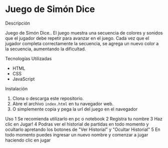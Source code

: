 # Juego de Simón Dice

Descripción

Juego de Simón Dice.. El juego muestra una secuencia de colores y sonidos que el jugador debe repetir para avanzar en el juego.
Cada vez que el jugador completa correctamente la secuencia, se agrega un nuevo color a la secuencia, aumentando la dificultad.

Tecnologías Utilizadas
- HTML
- CSS
- JavaScript

Instalación
1. Clona o descarga este repositorio.
2. Abre el archivo `index.html` en tu navegador web.
3. O simplemente copia y pega la url del juego en el navegador

Uso
1 Se recomienda utilizarlo en pc o notebook
2 Registra tu nombre
3 Haz clic en Jugar!
4 Podras ver el historial de partidas en todo momento y ocultarlo apretando los botones de "Ver Historial" y "Ocultar Historial"
5 En todo momento puedes ingresar un nuevo nombre y comenzar a jugar haciendo clic en jugar


